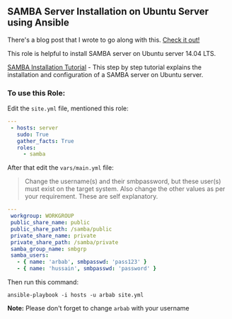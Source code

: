 SAMBA Server Installation on Ubuntu Server using Ansible
--------
There's a blog post that I wrote to go along with this. [Check it out!]

This role is helpful to install SAMBA server on Ubuntu server 14.04 LTS.

[SAMBA Installation Tutorial] - This step by step tutorial explains the installation and configuration of a SAMBA server on Ubuntu server.

### To use this Role:

Edit the `site.yml` file, mentioned this role:

```yaml
---
 - hosts: server
   sudo: True
   gather_facts: True
   roles:
     - samba
```
After that edit the `vars/main.yml` file:

> Change the username(s) and their smbpassword, but these user(s) must exist on the target system.
> Also change the other values as per your requirement. These are self explanatory.

```yaml
---
 workgroup: WORKGROUP
 public_share_name: public
 public_share_path: /samba/public
 private_share_name: private
 private_share_path: /samba/private
 samba_group_name: smbgrp
 samba_users:
   - { name: 'arbab', smbpasswd: 'pass123' }
   - { name: 'hussain', smbpasswd: 'password' }
```

Then run this command:

```
ansible-playbook -i hosts -u arbab site.yml
```
**Note:** Please don't forget to change `arbab` with your username

[SAMBA Installation Tutorial]:https://rbgeek.wordpress.com/2012/04/25/how-to-install-samba-server-on-ubuntu-12-04/
[Check it out!]:https://rbgeek.wordpress.com/2015/02/23/installing-the-samba-server-on-ubuntu-using-ansible/
